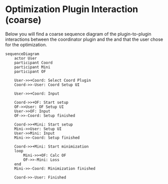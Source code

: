 # Optimization Plugin Interaction (coarse)

Below you will find a coarse sequence diagram of the plugin-to-plugin interactions between
the coordinator plugin and the [](../objective-function.md) and [](../minimizer.md) that the
user chose for the optimization.

```{mermaid}
sequenceDiagram
    actor User
    participant Coord
    participant Mini
    participant OF

    User->>+Coord: Select Coord Plugin
    Coord->>-User: Coord Setup UI
    
    User->>+Coord: Input
    
    Coord->>+OF: Start setup
    OF->>User: OF Setup UI
    User->>OF: Input
    OF->>-Coord: Setup finished
    
    Coord->>+Mini: Start setup
    Mini->>User: Setup UI
    User->>Mini: Input
    Mini->>-Coord: Setup finished
    
    Coord->>+Mini: Start minimization
    loop
        Mini->>+OF: Calc OF
        OF->>-Mini: Loss
    end
    Mini->>-Coord: Minimization finished
    
    Coord->>-User: Finished
```

